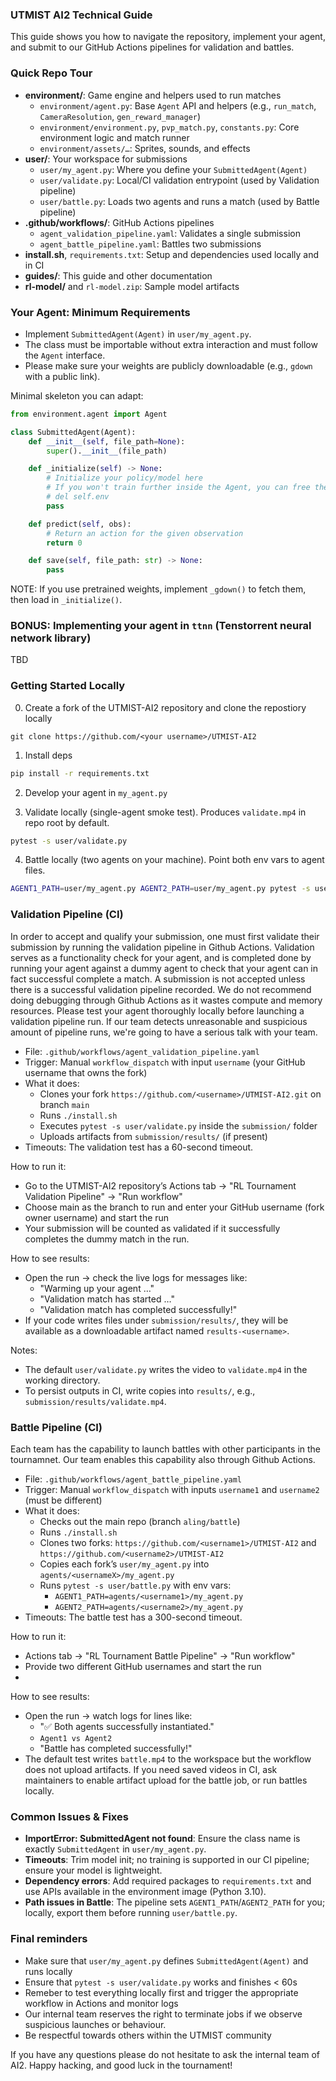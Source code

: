 ### UTMIST AI2 Technical Guide

This guide shows you how to navigate the repository, implement your agent, and submit to our GitHub Actions pipelines for validation and battles. 

### Quick Repo Tour

- **environment/**: Game engine and helpers used to run matches
  - `environment/agent.py`: Base `Agent` API and helpers (e.g., `run_match`, `CameraResolution`, `gen_reward_manager`)
  - `environment/environment.py`, `pvp_match.py`, `constants.py`: Core environment logic and match runner
  - `environment/assets/…`: Sprites, sounds, and effects
- **user/**: Your workspace for submissions
  - `user/my_agent.py`: Where you define your `SubmittedAgent(Agent)`
  - `user/validate.py`: Local/CI validation entrypoint (used by Validation pipeline)
  - `user/battle.py`: Loads two agents and runs a match (used by Battle pipeline)
- **.github/workflows/**: GitHub Actions pipelines
  - `agent_validation_pipeline.yaml`: Validates a single submission
  - `agent_battle_pipeline.yaml`: Battles two submissions
- **install.sh**, `requirements.txt`: Setup and dependencies used locally and in CI
- **guides/**: This guide and other documentation
- **rl-model/** and `rl-model.zip`: Sample model artifacts

### Your Agent: Minimum Requirements

- Implement `SubmittedAgent(Agent)` in `user/my_agent.py`.
- The class must be importable without extra interaction and must follow the `Agent` interface.
- Please make sure your weights are publicly downloadable (e.g., `gdown` with a public link).

Minimal skeleton you can adapt:

```python
from environment.agent import Agent

class SubmittedAgent(Agent):
    def __init__(self, file_path=None):
        super().__init__(file_path)

    def _initialize(self) -> None:
        # Initialize your policy/model here
        # If you won't train further inside the Agent, you can free the env:
        # del self.env
        pass

    def predict(self, obs):
        # Return an action for the given observation
        return 0

    def save(self, file_path: str) -> None:
        pass
```

NOTE: If you use pretrained weights, implement `_gdown()` to fetch them, then load in `_initialize()`.

### BONUS: Implementing your agent in `ttnn` (Tenstorrent neural network library)
TBD


### Getting Started Locally 

0) Create a fork of the UTMIST-AI2 repository and clone the repostiory locally
```
git clone https://github.com/<your username>/UTMIST-AI2
```

1) Install deps

```bash
pip install -r requirements.txt
```

2) Develop your agent in `my_agent.py`

3) Validate locally (single-agent smoke test). Produces `validate.mp4` in repo root by default.

```bash
pytest -s user/validate.py
```

4) Battle locally (two agents on your machine). Point both env vars to agent files.

```bash
AGENT1_PATH=user/my_agent.py AGENT2_PATH=user/my_agent.py pytest -s user/battle.py
```

### Validation Pipeline (CI)
In order to accept and qualify your submission, one must first validate their submission by running the validation pipeline in Github Actions. Validation serves as a functionality check for your agent, and is completed done by running your agent against a dummy agent to check that your agent can in fact successful complete a match. A submission is not accepted unless there is a successful validation pipeline recorded. We do not recommend doing debugging through Github Actions as it wastes compute and memory resources. Please test your agent thoroughly locally before launching a validation pipeline run. If our team detects unreasonable and suspicious amount of pipeline runs, we're going to have a serious talk with your team.

- File: `.github/workflows/agent_validation_pipeline.yaml`
- Trigger: Manual `workflow_dispatch` with input `username` (your GitHub username that owns the fork)
- What it does:
  - Clones your fork `https://github.com/<username>/UTMIST-AI2.git` on branch `main`
  - Runs `./install.sh`
  - Executes `pytest -s user/validate.py` inside the `submission/` folder
  - Uploads artifacts from `submission/results/` (if present)
- Timeouts: The validation test has a 60-second timeout.

How to run it:
- Go to the UTMIST-AI2 repository’s Actions tab → "RL Tournament Validation Pipeline" → "Run workflow"
- Choose main as the branch to run and enter your GitHub username (fork owner username) and start the run
- Your submission will be counted as validated if it successfully completes the dummy match in the run.

How to see results:
- Open the run → check the live logs for messages like:
  - "Warming up your agent …"
  - "Validation match has started …"
  - "Validation match has completed successfully!"
- If your code writes files under `submission/results/`, they will be available as a downloadable artifact named `results-<username>`.

Notes:
- The default `user/validate.py` writes the video to `validate.mp4` in the working directory.
- To persist outputs in CI, write copies into `results/`, e.g., `submission/results/validate.mp4`.

### Battle Pipeline (CI)
Each team has the capability to launch battles with other participants in the tournamnet. Our team enables this capability also through Github Actions. 

- File: `.github/workflows/agent_battle_pipeline.yaml`
- Trigger: Manual `workflow_dispatch` with inputs `username1` and `username2` (must be different)
- What it does:
  - Checks out the main repo (branch `aling/battle`)
  - Runs `./install.sh`
  - Clones two forks: `https://github.com/<username1>/UTMIST-AI2` and `https://github.com/<username2>/UTMIST-AI2`
  - Copies each fork’s `user/my_agent.py` into `agents/<usernameX>/my_agent.py`
  - Runs `pytest -s user/battle.py` with env vars:
    - `AGENT1_PATH=agents/<username1>/my_agent.py`
    - `AGENT2_PATH=agents/<username2>/my_agent.py`
- Timeouts: The battle test has a 300-second timeout.

How to run it:
- Actions tab → "RL Tournament Battle Pipeline" → "Run workflow"
- Provide two different GitHub usernames and start the run
- 

How to see results:
- Open the run → watch logs for lines like:
  - "✅ Both agents successfully instantiated."
  - `Agent1 vs Agent2`
  - "Battle has completed successfully!"
- The default test writes `battle.mp4` to the workspace but the workflow does not upload artifacts. If you need saved videos in CI, ask maintainers to enable artifact upload for the battle job, or run battles locally.


### Common Issues & Fixes

- **ImportError: SubmittedAgent not found**: Ensure the class name is exactly `SubmittedAgent` in `user/my_agent.py`.
- **Timeouts**: Trim model init; no training is supported in our CI pipeline; ensure your model is lightweight.
- **Dependency errors**: Add required packages to `requirements.txt` and use APIs available in the environment image (Python 3.10).
- **Path issues in Battle**: The pipeline sets `AGENT1_PATH`/`AGENT2_PATH` for you; locally, export them before running `user/battle.py`.

### Final reminders
- Make sure that `user/my_agent.py` defines `SubmittedAgent(Agent)` and runs locally
- Ensure that `pytest -s user/validate.py` works and finishes < 60s
- Remeber to test everything locally first and trigger the appropriate workflow in Actions and monitor logs
- Our internal team reserves the right to terminate jobs if we observe suspicious launches or behaviour. 
- Be respectful towards others within the UTMIST community 

If you have any questions please do not hesitate to ask the internal team of AI2. Happy hacking, and good luck in the tournament!


